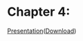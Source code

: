 # Chapter 4: 

[Presentation](https://ismaipt-my.sharepoint.com/:p:/g/personal/a045895_umaia_pt/ET1v12jBjNdEkMFDSYDVyfQBfVyk8P46aXEtNLbq59LPcg?e=67rl7X)([Download](https://raw.githubusercontent.com/inf23tig07/inf23tig07/main/presentation/Basquetebol.pdf))




